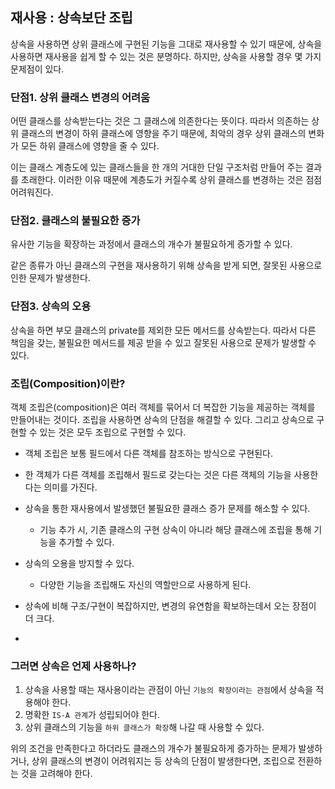 ## 재사용 : 상속보단 조립

상속을 사용하면 상위 클래스에 구현된 기능을 그대로 재사용할 수 있기 때문에, 상속을 사용하면 재사용을 쉽게 할 수 있는 것은 분명하다. 하지만, 상속을 사용할 경우 몇 가지 문제점이 있다.

### 단점1. 상위 클래스 변경의 어려움

어떤 클래스를 상속받는다는 것은 그 클래스에 의존한다는 뜻이다. 따라서 의존하는 상위 클래스의 변경이 하위 클래스에 영향을 주기 때문에, 최악의 경우 상위 클래스의 변화가 모든 하위 클래스에 영향을 줄 수 있다.

이는 클래스 계층도에 있는 클래스들을 한 개의 거대한 단일 구조처럼 만들어 주는 결과를 초래한다. 이러한 이유 때문에 계층도가 커질수록 상위 클래스를 변경하는 것은 점점 어려워진다.

### 단점2. 클래스의 불필요한 증가

유사한 기능을 확장하는 과정에서 클래스의 개수가 불필요하게 증가할 수 있다.

같은 종류가 아닌 클래스의 구현을 재사용하기 위해 상속을 받게 되면, 잘못된 사용으로 인한 문제가 발생한다.

### 단점3. 상속의 오용

상속을 하면 부모 클래스의 private를 제외한 모든 메서드를 상속받는다. 따라서 다른 책임을 갖는, 불필요한 메서드를 제공 받을 수 있고 잘못된 사용으로 문제가 발생할 수 있다.



### 조립(Composition)이란?

객체 조립은(composition)은 여러 객체를 묶어서 더 복잡한 기능을 제공하는 객체를 만들어내는 것이다. 조립을 사용하면 상속의 단점을 해결할 수 있다. 그리고 상속으로 구현할 수 있는 것은 모두 조립으로 구현할 수 있다.

- 객체 조립은 보통 필드에서 다른 객체를 참조하는 방식으로 구현된다.
- 한 객체가 다른 객체를 조립해서 필드로 갖는다는 것은 다른 객체의 기능을 사용한다는 의미를 가진다.
- 상속을 통한 재사용에서 발생했던 불필요한 클래스 증가 문제를 해소할 수 있다.
  - 기능 추가 시, 기존 클래스의 구현 상속이 아니라 해당 클래스에 조립을 통해 기능을 추가할 수 있다.
- 상속의 오용을 방지할 수 있다. 
  - 다양한 기능을 조립해도 자신의 역할만으로 사용하게 된다. 

- 상속에 비해 구조/구현이 복잡하지만, 변경의 유연함을 확보하는데서 오는 장점이 더 크다.
- 

### 그러면 상속은 언제 사용하나?

1. 상속을 사용할 때는 재사용이라는 관점이 아닌 `기능의 확장이라는 관점`에서 상속을 적용해야 한다.
2. 명확한 `IS-A 관계`가 성립되어야 한다.
3. 상위 클래스의 기능을 `하위 클래스가 확장`해 나갈 때 사용할 수 있다.

위의 조건을 만족한다고 하더라도 클래스의 개수가 불필요하게 증가하는 문제가 발생하거나, 상위 클래스의 변경이 어려워지는 등 상속의 단점이 발생한다면, 조립으로 전환하는 것을 고려해야 한다.